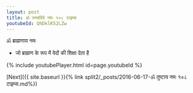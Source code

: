 ```yaml
---
layout: post
title: ॐ तत्त्वविदे नमः १०८ टाइम्स
youtubeId: QhDklK52LZw
---
```

 
 
 ॐ ब्राह्मणाय नमः  
 
 -  जो ब्राह्मण के रूप में वेदों की शिक्षा देता है 
 
  
 
  
 
 
 
 
 
 


{% include youtubePlayer.html id=page.youtubeId %}
 
[Next]({{ site.baseurl }}{% link  split2/_posts/2016-06-17-ॐ तुष्टाय नमः १०८ टाइम्स.md%})
 
